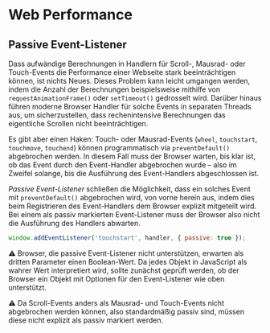 # Web Performance

## Passive Event-Listener
Dass aufwändige Berechnungen in Handlern für Scroll-, Mausrad- oder Touch-Events die Performance einer Webseite stark beeinträchtigen können, ist nichts Neues. Dieses Problem kann leicht umgangen werden, indem die Anzahl der Berechnungen beispielsweise mithilfe von `requestAnimationFrame()` oder `setTimeout()` gedrosselt wird. Darüber hinaus führen moderne Browser Handler für solche Events in separaten Threads aus, um sicherzustellen, dass rechenintensive Berechnungen das eigentliche Scrollen nicht beeinträchtigen.

Es gibt aber einen Haken: Touch- oder Mausrad-Events (`wheel`, `touchstart`, `touchmove`, `touchend`) können programmatisch via `preventDefault()` abgebrochen werden. In diesem Fall muss der Browser warten, bis klar ist, ob das Event durch den Event-Handler abgebrochen wurde – also im Zweifel solange, bis die Ausführung des Event-Handlers abgeschlossen ist.

*Passive Event-Listener* schließen die Möglichkeit, dass ein solches Event mit `preventDefault()` abgebrochen wird, von vorne herein aus, indem dies beim Registrieren des Event-Handlers dem Browser explizit mitgeteilt wird. Bei einem als passiv markierten Event-Listener muss der Browser also nicht die Ausführung des Handlers abwarten.

```js
window.addEventListener('touchstart', handler, { passive: true });
```

⚠️ Browser, die passive Event-Listener nicht unterstützen, erwarten als dritten Parameter einen Boolean-Wert. Da jedes Objekt in JavaScript als wahrer Wert interpretiert wird, sollte zunächst geprüft werden, ob der Browser ein Objekt mit Optionen für den Event-Listener wie oben unterstützt.

⚠️ Da Scroll-Events anders als Mausrad- und Touch-Events nicht abgebrochen werden können, also standardmäßig passiv sind, müssen diese nicht explizit als passiv markiert werden.
